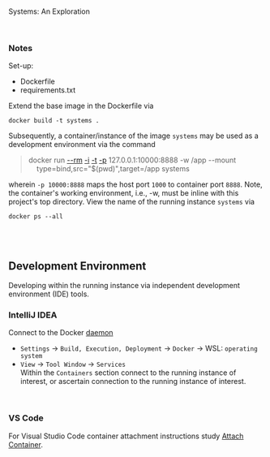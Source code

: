 <br>

Systems: An Exploration

<br>

### Notes

Set-up:

* Dockerfile
* requirements.txt

Extend the base image in the Dockerfile via

```shell
docker build -t systems .
```

Subsequently, a container/instance of the image `systems` may be used as a development environment via the command


> docker run [--rm](https://docs.docker.com/engine/reference/commandline/run/#:~:text=a%20container%20exits-,%2D%2Drm,-Automatically%20remove%20the) [-i](https://docs.docker.com/engine/reference/commandline/run/#:~:text=and%20reaps%20processes-,%2D%2Dinteractive,-%2C%20%2Di) [-t](https://docs.docker.com/get-started/02_our_app/#:~:text=Finally%2C%20the-,%2Dt,-flag%20tags%20your) [-p](https://docs.docker.com/engine/reference/commandline/run/#:~:text=%2D%2Dpublish%20%2C-,%2Dp,-Publish%20a%20container%E2%80%99s) 127.0.0.1:10000:8888 -w /app --mount \
    &nbsp; &nbsp; type=bind,src="$(pwd)",target=/app systems

wherein   `-p 10000:8888` maps the host port `1000` to container port `8888`.  Note, the container's working environment, i.e., -w, must be inline with this project's top directory.  View the name of the running instance ``systems`` via

```shell
docker ps --all
```

<br>
<br>

## Development Environment

Developing within the running instance via independent development environment (IDE) tools.

### IntelliJ IDEA

Connect to the Docker [daemon](https://www.jetbrains.com/help/idea/docker.html#connect_to_docker)
* `Settings` $\rightarrow$ `Build, Execution, Deployment` $\rightarrow$ `Docker` $\rightarrow$ WSL: `operating system`
* `View` $\rightarrow$ `Tool Window` $\rightarrow$ `Services` <br> Within the `Containers` section connect to the running instance of interest, or ascertain connection to the running instance of interest.

<br>

### VS Code

For Visual Studio Code container attachment instructions study [Attach Container](https://code.visualstudio.com/docs/devcontainers/attach-container).


<br>
<br>

<br>
<br>

<br>
<br>

<br>
<br>
